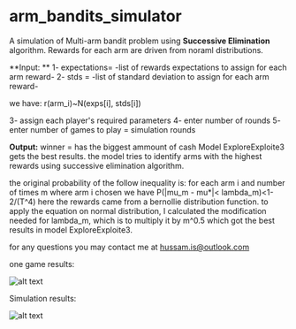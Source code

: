 # arm_bandits_simulator
A simulation of Multi-arm bandit problem using **Successive Elimination** algorithm.
Rewards for each arm are driven from noraml distributions.

**Input: **
1- expectations= -list of rewards expectations to assign for each arm reward-
2- stds = -list of standard deviation to assign for each arm reward-

we have:
r(arm_i)~N(exps[i], stds[i])

3- assign each player's required parameters
4- enter number of rounds
5- enter number of games to play = simulation rounds

**Output:**
winner = has the biggest ammount of cash
Model ExploreExploite3 gets the best results.
the model tries to identify arms with the highest rewards using successive elimination algorithm.

the original probability of the follow inequality is: for each arm i and number of times m where arm i chosen we have P(|mu_m - mu*|< lambda_m)<1- 2/(T^4)
here the rewards came from a bernollie distribution function. 
to apply the equation on normal distribution, I calculated the modification needed for lambda_m, which is to multiply it by m^0.5 which got the best results in model ExploreExploite3. 

for any questions you may contact me at hussam.is@outlook.com


one game results:

![alt text](https://github.com/hussam0is/arm_bandits_simulator/blob/main_br/one_game_results.png)




Simulation results:


![alt text](https://github.com/hussam0is/arm_bandits_simulator/blob/main_br/simulation_results.png)

